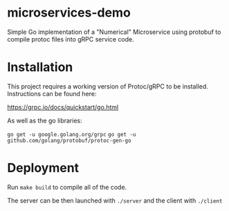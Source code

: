 # microservices-demo

Simple Go implementation of a "Numerical" Microservice using protobuf to compile protoc files into gRPC service code.

# Installation 

This project requires a working version of Protoc/gRPC to be installed. 
Instructions can be found here:

https://grpc.io/docs/quickstart/go.html

As well as the go libraries:

`go get -u google.golang.org/grpc`
`go get -u github.com/golang/protobuf/protoc-gen-go`

# Deployment 

Run `make build` to compile all of the code. 

The server can be then launched with `./server` and the client with `./client`